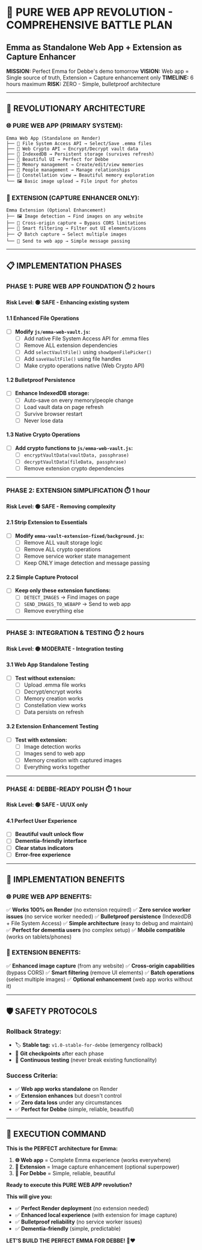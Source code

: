 # 🚀 PURE WEB APP REVOLUTION - COMPREHENSIVE BATTLE PLAN
## Emma as Standalone Web App + Extension as Capture Enhancer

**MISSION:** Perfect Emma for Debbe's demo tomorrow
**VISION:** Web app = Single source of truth, Extension = Capture enhancement only
**TIMELINE:** 6 hours maximum
**RISK:** ZERO - Simple, bulletproof architecture

---

## 🎯 **REVOLUTIONARY ARCHITECTURE**

### **🌐 PURE WEB APP (PRIMARY SYSTEM):**
```
Emma Web App (Standalone on Render)
├── 📁 File System Access API → Select/Save .emma files
├── 🔐 Web Crypto API → Encrypt/Decrypt vault data  
├── 💾 IndexedDB → Persistent storage (survives refresh)
├── 🌟 Beautiful UI → Perfect for Debbe
├── 💝 Memory management → Create/edit/view memories
├── 👥 People management → Manage relationships
├── 🎨 Constellation view → Beautiful memory exploration
└── 🖼️ Basic image upload → File input for photos
```

### **🔗 EXTENSION (CAPTURE ENHANCER ONLY):**
```
Emma Extension (Optional Enhancement)
├── 🖼️ Image detection → Find images on any website
├── 📡 Cross-origin capture → Bypass CORS limitations
├── 🎯 Smart filtering → Filter out UI elements/icons
├── 📋 Batch capture → Select multiple images
└── 🔗 Send to web app → Simple message passing
```

---

## 📋 **IMPLEMENTATION PHASES**

### **PHASE 1: PURE WEB APP FOUNDATION** ⏱️ 2 hours
**Risk Level: 🟢 SAFE - Enhancing existing system**

#### 1.1 Enhanced File Operations
- [ ] **Modify `js/emma-web-vault.js`:**
  - [ ] Add native File System Access API for .emma files
  - [ ] Remove ALL extension dependencies
  - [ ] Add `selectVaultFile()` using `showOpenFilePicker()`
  - [ ] Add `saveVaultFile()` using file handles
  - [ ] Make crypto operations native (Web Crypto API)

#### 1.2 Bulletproof Persistence
- [ ] **Enhance IndexedDB storage:**
  - [ ] Auto-save on every memory/people change
  - [ ] Load vault data on page refresh
  - [ ] Survive browser restart
  - [ ] Never lose data

#### 1.3 Native Crypto Operations
- [ ] **Add crypto functions to `js/emma-web-vault.js`:**
  - [ ] `encryptVaultData(vaultData, passphrase)`
  - [ ] `decryptVaultData(fileData, passphrase)`
  - [ ] Remove extension crypto dependencies

---

### **PHASE 2: EXTENSION SIMPLIFICATION** ⏱️ 1 hour
**Risk Level: 🟢 SAFE - Removing complexity**

#### 2.1 Strip Extension to Essentials
- [ ] **Modify `emma-vault-extension-fixed/background.js`:**
  - [ ] Remove ALL vault storage logic
  - [ ] Remove ALL crypto operations
  - [ ] Remove service worker state management
  - [ ] Keep ONLY image detection and message passing

#### 2.2 Simple Capture Protocol
- [ ] **Keep only these extension functions:**
  - [ ] `DETECT_IMAGES` → Find images on page
  - [ ] `SEND_IMAGES_TO_WEBAPP` → Send to web app
  - [ ] Remove everything else

---

### **PHASE 3: INTEGRATION & TESTING** ⏱️ 2 hours
**Risk Level: 🟡 MODERATE - Integration testing**

#### 3.1 Web App Standalone Testing
- [ ] **Test without extension:**
  - [ ] Upload .emma file works
  - [ ] Decrypt/encrypt works
  - [ ] Memory creation works
  - [ ] Constellation view works
  - [ ] Data persists on refresh

#### 3.2 Extension Enhancement Testing
- [ ] **Test with extension:**
  - [ ] Image detection works
  - [ ] Images send to web app
  - [ ] Memory creation with captured images
  - [ ] Everything works together

---

### **PHASE 4: DEBBE-READY POLISH** ⏱️ 1 hour
**Risk Level: 🟢 SAFE - UI/UX only**

#### 4.1 Perfect User Experience
- [ ] **Beautiful vault unlock flow**
- [ ] **Dementia-friendly interface**
- [ ] **Clear status indicators**
- [ ] **Error-free experience**

---

## 🎯 **IMPLEMENTATION BENEFITS**

### **🌐 PURE WEB APP BENEFITS:**
✅ **Works 100% on Render** (no extension required)
✅ **Zero service worker issues** (no service worker needed)
✅ **Bulletproof persistence** (IndexedDB + File System Access)
✅ **Simple architecture** (easy to debug and maintain)
✅ **Perfect for dementia users** (no complex setup)
✅ **Mobile compatible** (works on tablets/phones)

### **🔗 EXTENSION BENEFITS:**
✅ **Enhanced image capture** (from any website)
✅ **Cross-origin capabilities** (bypass CORS)
✅ **Smart filtering** (remove UI elements)
✅ **Batch operations** (select multiple images)
✅ **Optional enhancement** (web app works without it)

---

## 🛡️ **SAFETY PROTOCOLS**

### **Rollback Strategy:**
- 🏷️ **Stable tag:** `v1.0-stable-for-debbe` (emergency rollback)
- 🔄 **Git checkpoints** after each phase
- 🧪 **Continuous testing** (never break existing functionality)

### **Success Criteria:**
- ✅ **Web app works standalone** on Render
- ✅ **Extension enhances** but doesn't control
- ✅ **Zero data loss** under any circumstances
- ✅ **Perfect for Debbe** (simple, reliable, beautiful)

---

## 🚀 **EXECUTION COMMAND**

**This is the PERFECT architecture for Emma:**

1. **🌐 Web app** = Complete Emma experience (works everywhere)
2. **🔗 Extension** = Image capture enhancement (optional superpower)
3. **💜 For Debbe** = Simple, reliable, beautiful

**Ready to execute this PURE WEB APP revolution?**

**This will give you:**
- ✅ **Perfect Render deployment** (no extension needed)
- ✅ **Enhanced local experience** (with extension for image capture)
- ✅ **Bulletproof reliability** (no service worker issues)
- ✅ **Dementia-friendly** (simple, predictable)

**LET'S BUILD THE PERFECT EMMA FOR DEBBE!** 🎯❤️
